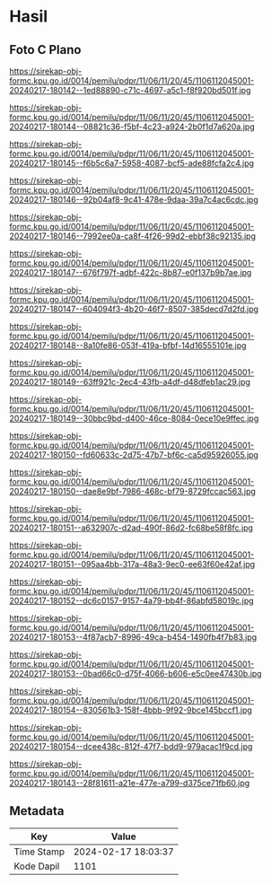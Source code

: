 # Hasil

## Foto C Plano

https://sirekap-obj-formc.kpu.go.id/0014/pemilu/pdpr/11/06/11/20/45/1106112045001-20240217-180142--1ed88890-c71c-4697-a5c1-f8f920bd501f.jpg

https://sirekap-obj-formc.kpu.go.id/0014/pemilu/pdpr/11/06/11/20/45/1106112045001-20240217-180144--08821c36-f5bf-4c23-a924-2b0f1d7a620a.jpg

https://sirekap-obj-formc.kpu.go.id/0014/pemilu/pdpr/11/06/11/20/45/1106112045001-20240217-180145--f6b5c6a7-5958-4087-bcf5-ade88fcfa2c4.jpg

https://sirekap-obj-formc.kpu.go.id/0014/pemilu/pdpr/11/06/11/20/45/1106112045001-20240217-180146--92b04af8-9c41-478e-9daa-39a7c4ac6cdc.jpg

https://sirekap-obj-formc.kpu.go.id/0014/pemilu/pdpr/11/06/11/20/45/1106112045001-20240217-180146--7992ee0a-ca8f-4f26-99d2-ebbf38c92135.jpg

https://sirekap-obj-formc.kpu.go.id/0014/pemilu/pdpr/11/06/11/20/45/1106112045001-20240217-180147--676f797f-adbf-422c-8b87-e0f137b9b7ae.jpg

https://sirekap-obj-formc.kpu.go.id/0014/pemilu/pdpr/11/06/11/20/45/1106112045001-20240217-180147--604094f3-4b20-46f7-8507-385decd7d2fd.jpg

https://sirekap-obj-formc.kpu.go.id/0014/pemilu/pdpr/11/06/11/20/45/1106112045001-20240217-180148--8a10fe86-053f-419a-bfbf-14d16555101e.jpg

https://sirekap-obj-formc.kpu.go.id/0014/pemilu/pdpr/11/06/11/20/45/1106112045001-20240217-180149--63ff921c-2ec4-43fb-a4df-d48dfeb1ac29.jpg

https://sirekap-obj-formc.kpu.go.id/0014/pemilu/pdpr/11/06/11/20/45/1106112045001-20240217-180149--30bbc9bd-d400-46ce-8084-0ece10e9ffec.jpg

https://sirekap-obj-formc.kpu.go.id/0014/pemilu/pdpr/11/06/11/20/45/1106112045001-20240217-180150--fd60633c-2d75-47b7-bf6c-ca5d95926055.jpg

https://sirekap-obj-formc.kpu.go.id/0014/pemilu/pdpr/11/06/11/20/45/1106112045001-20240217-180150--dae8e9bf-7986-468c-bf79-8729fccac563.jpg

https://sirekap-obj-formc.kpu.go.id/0014/pemilu/pdpr/11/06/11/20/45/1106112045001-20240217-180151--a632907c-d2ad-490f-86d2-fc68be58f8fc.jpg

https://sirekap-obj-formc.kpu.go.id/0014/pemilu/pdpr/11/06/11/20/45/1106112045001-20240217-180151--095aa4bb-317a-48a3-9ec0-ee63f60e42af.jpg

https://sirekap-obj-formc.kpu.go.id/0014/pemilu/pdpr/11/06/11/20/45/1106112045001-20240217-180152--dc6c0157-9157-4a79-bb4f-86abfd58019c.jpg

https://sirekap-obj-formc.kpu.go.id/0014/pemilu/pdpr/11/06/11/20/45/1106112045001-20240217-180153--4f87acb7-8996-49ca-b454-1490fb4f7b83.jpg

https://sirekap-obj-formc.kpu.go.id/0014/pemilu/pdpr/11/06/11/20/45/1106112045001-20240217-180153--0bad66c0-d75f-4066-b606-e5c0ee47430b.jpg

https://sirekap-obj-formc.kpu.go.id/0014/pemilu/pdpr/11/06/11/20/45/1106112045001-20240217-180154--830561b3-158f-4bbb-9f92-9bce145bccf1.jpg

https://sirekap-obj-formc.kpu.go.id/0014/pemilu/pdpr/11/06/11/20/45/1106112045001-20240217-180154--dcee438c-812f-47f7-bdd9-979acac1f9cd.jpg

https://sirekap-obj-formc.kpu.go.id/0014/pemilu/pdpr/11/06/11/20/45/1106112045001-20240217-180143--28f81611-a21e-477e-a799-d375ce71fb60.jpg


## Metadata

| Key        | Value               |
| ---------- | ------------------- |
| Time Stamp | 2024-02-17 18:03:37 |
| Kode Dapil | 1101                |



